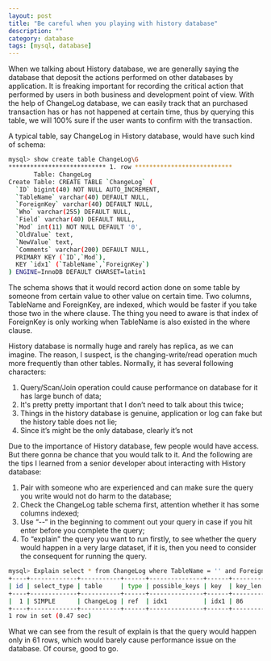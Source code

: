 ```yaml
---
layout: post
title: "Be careful when you playing with history database"
description: ""
category: database 
tags: [mysql, database]
---
```




When we talking about History database, we are generally saying the database that deposit the actions performed on other databases by application. It is freaking important for recording the critical action that performed by users in both  business and development point of view.  With the help of ChangeLog database, we can easily track that an purchased transaction has or has not happened at certain time, thus by querying this table, we will 100% sure if the user wants to confirm with the transaction.

A typical table, say ChangeLog in History database, would have such kind of schema:

```bash
mysql> show create table ChangeLog\G
*************************** 1. row ***************************
       Table: ChangeLog
Create Table: CREATE TABLE `ChangeLog` (
  `ID` bigint(40) NOT NULL AUTO_INCREMENT,
  `TableName` varchar(40) DEFAULT NULL,
  `ForeignKey` varchar(40) DEFAULT NULL,
  `Who` varchar(255) DEFAULT NULL,
  `Field` varchar(40) DEFAULT NULL,
  `Mod` int(11) NOT NULL DEFAULT '0',
  `OldValue` text,
  `NewValue` text,
  `Comments` varchar(200) DEFAULT NULL,
  PRIMARY KEY (`ID`,`Mod`),
  KEY `idx1` (`TableName`,`ForeignKey`)
) ENGINE=InnoDB DEFAULT CHARSET=latin1 
```
The schema shows that it would record action done on some table by someone from certain value to other value on certain time. Two columns, TableName and ForeignKey, are indexed, which would be faster if you take those two in the where clause. The thing you need to aware is that index of ForeignKey is only working when TableName is also existed in the where clause.

History database is normally huge and rarely has replica, as we can imagine. The reason, I suspect, is the changing-write/read operation much more frequently than other tables. Normally, it has several following characters:


  1. Query/Scan/Join operation could cause performance on database for it has large bunch of data;
  2. It's pretty pretty important that I don’t need to talk about this twice;
  3. Things in the history database is genuine, application or log can fake but the history table does not lie;
  4. Since it’s might be the only database, clearly it’s not 

Due to the importance of History database, few people would have access. But there gonna be chance that you would talk to it. And the following are the tips I learned from a senior developer about interacting with History database:


  1. Pair with someone who are experienced and can make sure the query you write would not do harm to the database;
  2. Check the ChangeLog table schema first, attention whether it has some columns indexed;
  3. Use “--“  in the beginning to comment out your query in case if you hit enter before you complete the query;
  4. To “explain" the query you want to run firstly, to see whether the query would happen in a very large dataset, if it is, then you need to consider the consequent for running the query.

```bash
mysql> Explain select * from ChangeLog where TableName = '' and ForeignKey = '';
+----+-------------+-----------+------+---------------+------+---------+-------------+------+-------------+
| id | select_type | table     | type | possible_keys | key  | key_len | ref         | rows | Extra       |
+----+-------------+-----------+------+---------------+------+---------+-------------+------+-------------+
|  1 | SIMPLE      | ChangeLog | ref  | idx1          | idx1 | 86      | const,const |   61 | Using where |
+----+-------------+-----------+------+---------------+------+---------+-------------+------+-------------+
1 row in set (0.47 sec)
```
What we can see from the result of explain is that the query would happen only in 61 rows, which would barely cause performance issue on the database. Of course, good to go.